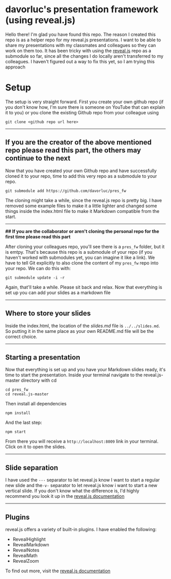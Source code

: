 # davorluc's presentation framework (using reveal.js)
Hello there! I'm glad you have found this repo. The reason I created this repo is as a helper repo for my reveal.js presentations. I want to be able to share my presentations with my classmates and colleagues so they can work on them too. It has been tricky with using the [reveal.js](https://github.com/hakimel/reveal.js) repo as a submodule so far, since all the changes I do locally aren't transferred to my colleagues. I haven't figured out a way to fix this yet, so I am trying this approach

# Setup
The setup is very straight forward. First you create your own github repo (if you don't know how, I'm sure there is someone on YouTube that can explain it to you) or you clone the existing Github repo from your colleague using

```
git clone <github repo url here>
```

---

## **If you are the creator of the above mentioned repo please read this part, the others may continue to the next**

Now that you have created your own Github repo and have successfully cloned it to your repo, time to add this very repo as a submodule to your repo.

```
git submodule add https://github.com/davorluc/pres_fw
```

The cloning might take a while, since the reveal.js repo is pretty big. I have removed some example files to make it a little lighter and changed some things inside the index.html file to make it Markdown compatible from the start.

---

**## If you are the collaborator or aren't cloning the personal repo for the first time please read this part**

After cloning your colleagues repo, you'll see there is a `pres_fw` folder, but it is emtpy. That's because this repo is a submodule of your repo (if you haven't worked with submodules yet, you can imagine it like a link). We have to tell Git explicitly to also clone the content of my `pres_fw` repo into your repo. We can do this with:

```
git submodule update -i -r
```

Again, that'll take a while. Please sit back and relax. Now that everything is set up you can add your slides as a markdown file

---

## Where to store your slides

Inside the index.html, the location of the *slides.md* file is `../../slides.md`. So putting it in the same place as your own README.md file will be the correct choice.

---

## Starting a presentation

Now that everything is set up and you have your Markdown slides ready, it's time to start the presentation. Inside your terminal navigate to the reveal.js-master directory with cd

```
cd pres_fw
cd reveal.js-master
```

Then install all dependencies
```
npm install
```

And the last step:
```
npm start
```

From there you will receive a `http://localhost:8009` link in your terminal. Click on it to open the slides.

---

## Slide separation

I have used the `---` separator to let reveal.js know I want to start a regular new slide and the`-v-` separator to let reveal.js know i want to start a new vertical slide. If you don't know what the difference is, I'd highly recommend you look it up in the [reveal.js documentation](https://revealjs.com/vertical-slides/)

---

## Plugins

reveal.js offers a variety of built-in plugins. I have enabled the following:
- RevealHighlight
- RevealMarkdown
- RevealNotes
- RevealMath
- RevealZoom

To find out more, visit the [reveal.js documentation](https://revealjs.com)
